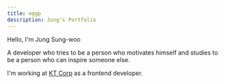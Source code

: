 ```yaml
---
title: eggp
description: Jung's Portfolio
---
```


Hello, I'm Jung Sung-woo

A developer who tries to be a person who motivates himself and studies to be a person who can inspire someone else.

I'm working at [KT Corp](https://corp.kt.com/eng/) as a frontend developer.




